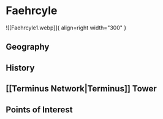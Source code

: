 # Faehrcyle

![[Faehrcyle1.webp]]{ align=right width="300" }

## Geography

## History

## [[Terminus Network|Terminus]] Tower

## Points of Interest
